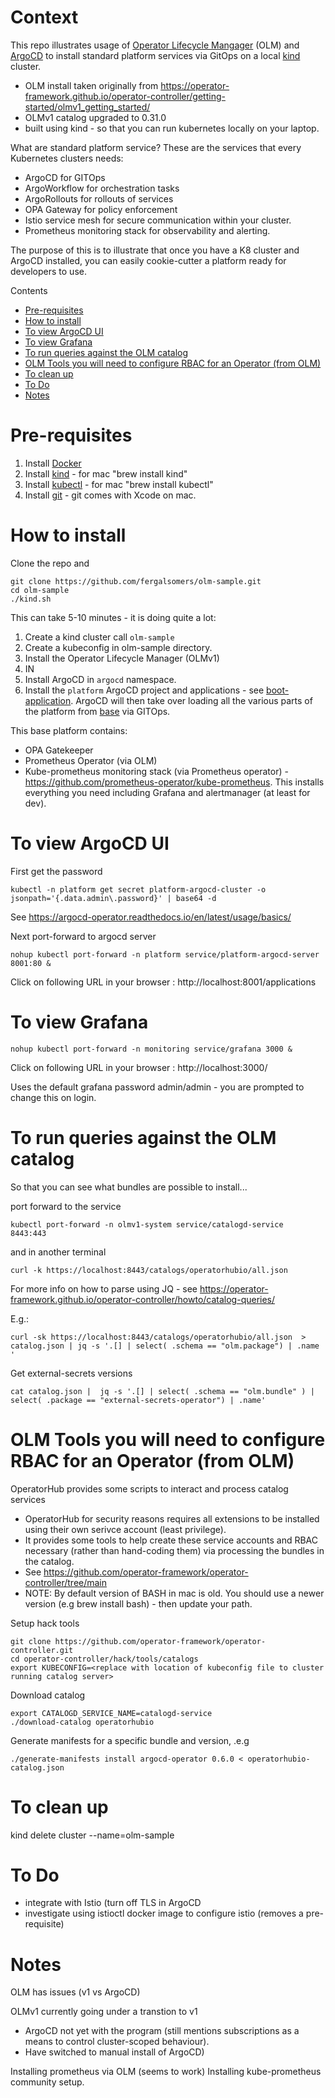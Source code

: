 <!---
Copyright (c) [2024] Fergal Somers
Licensed under the Apache License, Version 2.0 (the "License");
you may not use this file except in compliance with the License.
You may obtain a copy of the License at

     http://www.apache.org/licenses/LICENSE-2.0
 
 Unless required by applicable law or agreed to in writing, software
 distributed under the License is distributed on an "AS IS" BASIS,
 WITHOUT WARRANTIES OR CONDITIONS OF ANY KIND, either express or implied.
 See the License for the specific language governing permissions and
 limitations under the License.
-->

# Context  <!-- omit from toc -->
This repo illustrates usage of [Operator Lifecycle Mangager](https://operator-framework.github.io/operator-controller/) (OLM) and [ArgoCD](https://argo-cd.readthedocs.io/en/stable/) to install standard platform services via GitOps on a local [kind](https://kind.sigs.k8s.io/) cluster.

- OLM install taken originally from https://operator-framework.github.io/operator-controller/getting-started/olmv1_getting_started/
- OLMv1 catalog upgraded to 0.31.0
- built using kind - so that you can run kubernetes locally on your laptop.

What are standard platform service? These are the services that every 
Kubernetes clusters needs: 

- ArgoCD for GITOps
- ArgoWorkflow for orchestration tasks
- ArgoRollouts for rollouts of services
- OPA Gateway for policy enforcement
- Istio service mesh for secure communication within your cluster. 
- Prometheus monitoring stack for observability and alerting.

The purpose of this is to illustrate that once you have a K8 cluster and ArgoCD installed, you can easily cookie-cutter a platform ready for developers to use. 

Contents

- [Pre-requisites](#pre-requisites)
- [How to install](#how-to-install)
- [To view ArgoCD UI](#to-view-argocd-ui)
- [To view Grafana](#to-view-grafana)
- [To run queries against the OLM catalog](#to-run-queries-against-the-olm-catalog)
- [OLM Tools you will need to configure RBAC for an Operator (from OLM)](#olm-tools-you-will-need-to-configure-rbac-for-an-operator-from-olm)
- [To clean up](#to-clean-up)
- [To Do](#to-do)
- [Notes](#notes)


# Pre-requisites

1. Install [Docker](https://docs.docker.com/engine/install/)
1. Install [kind](https://kind.sigs.k8s.io/) - for mac "brew install kind"
1. Install [kubectl](https://kubernetes.io/docs/reference/kubectl/) - for mac "brew install kubectl"
1. Install [git](https://git-scm.com/) - git comes with Xcode on mac. 

# How to install

Clone the repo and 

```
git clone https://github.com/fergalsomers/olm-sample.git
cd olm-sample
./kind.sh
```

This can take 5-10 minutes - it is doing quite a lot: 


1. Create a kind cluster call `olm-sample`
2. Create a kubeconfig in olm-sample directory. 
3. Install the Operator Lifecycle Manager (OLMv1)
4. IN
5. Install ArgoCD in `argocd` namespace. 
6. Install the `platform` ArgoCD project and applications - see [boot-application](/boot-application/). ArgoCD will then take over loading all the various parts of the platform from [base](/base/) via GITOps. 

This base platform contains:

- OPA Gatekeeper 
- Prometheus Operator (via OLM) 
- Kube-prometheus monitoring stack (via Prometheus operator) - https://github.com/prometheus-operator/kube-prometheus. This installs everything you need including Grafana and alertmanager (at least for dev). 

# To view ArgoCD UI

First get the password

```
kubectl -n platform get secret platform-argocd-cluster -o jsonpath='{.data.admin\.password}' | base64 -d
```

See https://argocd-operator.readthedocs.io/en/latest/usage/basics/


Next port-forward to argocd server

```
nohup kubectl port-forward -n platform service/platform-argocd-server 8001:80 &
```

Click on following URL in your browser : http://localhost:8001/applications


# To view Grafana

```
nohup kubectl port-forward -n monitoring service/grafana 3000 &
```

Click on following URL in your browser : http://localhost:3000/

Uses the default grafana password admin/admin - you are prompted to change this on login.


# To run queries against the OLM catalog

So that you can see what bundles are possible to install...

port forward to the service

```
kubectl port-forward -n olmv1-system service/catalogd-service  8443:443
```

and in another terminal

```
curl -k https://localhost:8443/catalogs/operatorhubio/all.json 
```

For more info on how to parse using JQ - see https://operator-framework.github.io/operator-controller/howto/catalog-queries/

E.g.:

```
curl -sk https://localhost:8443/catalogs/operatorhubio/all.json  > catalog.json | jq -s '.[] | select( .schema == "olm.package") | .name '

```

Get external-secrets versions

```
cat catalog.json |  jq -s '.[] | select( .schema == "olm.bundle" ) | select( .package == "external-secrets-operator") | .name'
```

# OLM Tools you will need to configure RBAC for an Operator (from OLM)

OperatorHub provides some scripts to interact and process catalog services  
- OperatorHub for security reasons requires all extensions to be installed using their own serivce account (least privilege). 
- It provides some tools to help create these service accounts and RBAC necessary (rather than hand-coding them) via processing the bundles in the catalog. 
- See https://github.com/operator-framework/operator-controller/tree/main
- NOTE: By default version of BASH in mac is old. You should use a newer version (e.g brew install bash) - then update your path. 

Setup hack tools

```
git clone https://github.com/operator-framework/operator-controller.git
cd operator-controller/hack/tools/catalogs
export KUBECONFIG=<replace with location of kubeconfig file to cluster running catalog server>
```

Download catalog 

```
export CATALOGD_SERVICE_NAME=catalogd-service
./download-catalog operatorhubio
```

Generate manifests for a specific bundle and version, .e.g 

```
./generate-manifests install argocd-operator 0.6.0 < operatorhubio-catalog.json
```

# To clean up

kind delete cluster --name=olm-sample

# To Do

- integrate with Istio (turn off TLS in ArgoCD
- investigate using istioctl docker image to configure istio (removes a pre-requisite)

# Notes

OLM has issues (v1 vs ArgoCD)

OLMv1 currently going under a transtion to v1 
- ArgoCD not yet with the program (still mentions subscriptions as a means to control cluster-scoped behaviour). 
- Have switched to manual install of ArgoCD)

Installing prometheus via OLM (seems to work)
Installing kube-prometheus community setup. 
